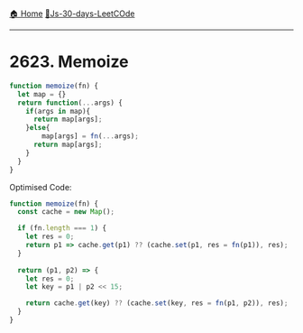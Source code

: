 [🏠 Home](../../README.md)
[🎯Js-30-days-LeetCOde](../JS-30-Days.md)

<hr>

# 2623. Memoize

```js
function memoize(fn) {
  let map = {}
  return function(...args) {
    if(args in map){
      return map[args];
    }else{
        map[args] = fn(...args);
      return map[args];
    }
  }
}
```

Optimised Code:

```js
function memoize(fn) {
  const cache = new Map();

  if (fn.length === 1) {
    let res = 0;
    return p1 => cache.get(p1) ?? (cache.set(p1, res = fn(p1)), res);
  }
  
  return (p1, p2) => {
    let res = 0;
    let key = p1 | p2 << 15;

    return cache.get(key) ?? (cache.set(key, res = fn(p1, p2)), res);
  }
}
```